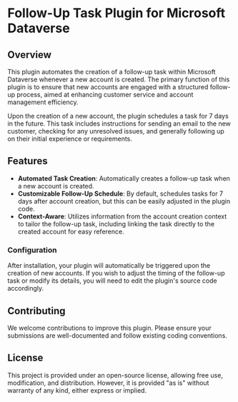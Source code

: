 # Follow-Up Task Plugin for Microsoft Dataverse

## Overview
This plugin automates the creation of a follow-up task within Microsoft Dataverse whenever a new account is created. The primary function of this plugin is to ensure that new accounts are engaged with a structured follow-up process, aimed at enhancing customer service and account management efficiency.

Upon the creation of a new account, the plugin schedules a task for 7 days in the future. This task includes instructions for sending an email to the new customer, checking for any unresolved issues, and generally following up on their initial experience or requirements.

## Features
- **Automated Task Creation**: Automatically creates a follow-up task when a new account is created.
- **Customizable Follow-Up Schedule**: By default, schedules tasks for 7 days after account creation, but this can be easily adjusted in the plugin code.
- **Context-Aware**: Utilizes information from the account creation context to tailor the follow-up task, including linking the task directly to the created account for easy reference.


### Configuration
After installation, your plugin will automatically be triggered upon the creation of new accounts. If you wish to adjust the timing of the follow-up task or modify its details, you will need to edit the plugin's source code accordingly.

## Contributing
We welcome contributions to improve this plugin. Please ensure your submissions are well-documented and follow existing coding conventions.

## License
This project is provided under an open-source license, allowing free use, modification, and distribution. However, it is provided "as is" without warranty of any kind, either express or implied.

